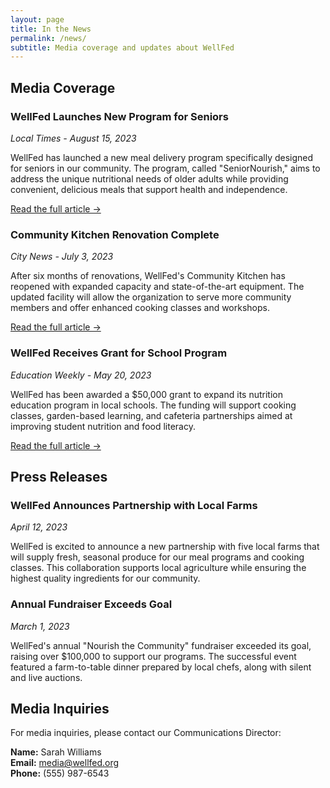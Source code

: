 ```yaml
---
layout: page
title: In the News
permalink: /news/
subtitle: Media coverage and updates about WellFed
---
```


## Media Coverage

### WellFed Launches New Program for Seniors
*Local Times - August 15, 2023*

WellFed has launched a new meal delivery program specifically designed for seniors in our community. The program, called "SeniorNourish," aims to address the unique nutritional needs of older adults while providing convenient, delicious meals that support health and independence.

[Read the full article →](https://example.com)

### Community Kitchen Renovation Complete
*City News - July 3, 2023*

After six months of renovations, WellFed's Community Kitchen has reopened with expanded capacity and state-of-the-art equipment. The updated facility will allow the organization to serve more community members and offer enhanced cooking classes and workshops.

[Read the full article →](https://example.com)

### WellFed Receives Grant for School Program
*Education Weekly - May 20, 2023*

WellFed has been awarded a $50,000 grant to expand its nutrition education program in local schools. The funding will support cooking classes, garden-based learning, and cafeteria partnerships aimed at improving student nutrition and food literacy.

[Read the full article →](https://example.com)

## Press Releases

### WellFed Announces Partnership with Local Farms
*April 12, 2023*

WellFed is excited to announce a new partnership with five local farms that will supply fresh, seasonal produce for our meal programs and cooking classes. This collaboration supports local agriculture while ensuring the highest quality ingredients for our community.

### Annual Fundraiser Exceeds Goal
*March 1, 2023*

WellFed's annual "Nourish the Community" fundraiser exceeded its goal, raising over $100,000 to support our programs. The successful event featured a farm-to-table dinner prepared by local chefs, along with silent and live auctions.

## Media Inquiries

For media inquiries, please contact our Communications Director:

**Name:** Sarah Williams  
**Email:** media@wellfed.org  
**Phone:** (555) 987-6543 